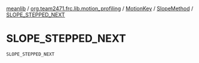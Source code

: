 [meanlib](../../../index.md) / [org.team2471.frc.lib.motion_profiling](../../index.md) / [MotionKey](../index.md) / [SlopeMethod](index.md) / [SLOPE_STEPPED_NEXT](./-s-l-o-p-e_-s-t-e-p-p-e-d_-n-e-x-t.md)

# SLOPE_STEPPED_NEXT

`SLOPE_STEPPED_NEXT`